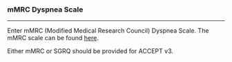 ### mMRC Dyspnea Scale

***

Enter mMRC (Modified Medical Research Council) Dyspnea Scale. The mMRC scale can be found [here](https://www.pcrs-uk.org/mrc-dyspnoea-scale).

Either mMRC or SGRQ should be provided for ACCEPT v3.
